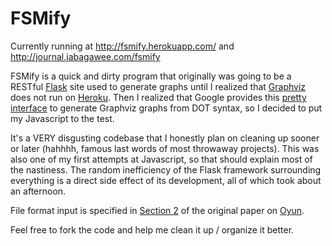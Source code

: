 FSMify
======

Currently running at http://fsmify.herokuapp.com/ and
http://journal.jabagawee.com/fsmify

FSMify is a quick and dirty program that originally was going to be a
RESTful [Flask](http://flask.pocoo.org/) site used to generate graphs
until I realized that [Graphviz](http://www.graphviz.org/) does not run
on [Heroku](http://www.heroku.com/). Then I realized that Google provides
this [pretty
interface](https://developers.google.com/chart/image/docs/gallery/graphviz)
to generate Graphviz graphs from DOT syntax, so I decided to put my
Javascript to the test.

It's a VERY disgusting codebase that I honestly plan on cleaning up
sooner or later (hahhhh, famous last words of most throwaway projects).
This was also one of my first attempts at Javascript, so that should
explain most of the nastiness. The random inefficiency of the Flask
framework surrounding everything is a direct side effect of its
development, all of which took about an afternoon.

File format input is specified in [Section
2](http://philsci-archive.pitt.edu/9525/1/OyunPreprint.pdf) of
the original paper on [Oyun](http://charlespence.net/oyun/).

Feel free to fork the code and help me clean it up / organize it better.
